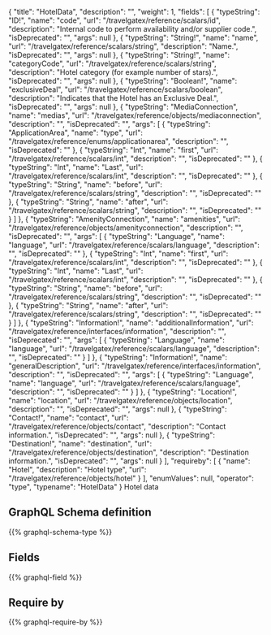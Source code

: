 {
  "title": "HotelData",
  "description": "",
  "weight": 1,
  "fields": [
    {
      "typeString": "ID!",
      "name": "code",
      "url": "/travelgatex/reference/scalars/id",
      "description": "Internal code to perform availability and/or supplier code.",
      "isDeprecated": "",
      "args": null
    },
    {
      "typeString": "String!",
      "name": "name",
      "url": "/travelgatex/reference/scalars/string",
      "description": "Name.",
      "isDeprecated": "",
      "args": null
    },
    {
      "typeString": "String!",
      "name": "categoryCode",
      "url": "/travelgatex/reference/scalars/string",
      "description": "Hotel category (for example number of stars).",
      "isDeprecated": "",
      "args": null
    },
    {
      "typeString": "Boolean!",
      "name": "exclusiveDeal",
      "url": "/travelgatex/reference/scalars/boolean",
      "description": "Indicates that the Hotel has an Exclusive Deal.",
      "isDeprecated": "",
      "args": null
    },
    {
      "typeString": "MediaConnection",
      "name": "medias",
      "url": "/travelgatex/reference/objects/mediaconnection",
      "description": "",
      "isDeprecated": "",
      "args": [
        {
          "typeString": "ApplicationArea",
          "name": "type",
          "url": "/travelgatex/reference/enums/applicationarea",
          "description": "",
          "isDeprecated": ""
        },
        {
          "typeString": "Int",
          "name": "first",
          "url": "/travelgatex/reference/scalars/int",
          "description": "",
          "isDeprecated": ""
        },
        {
          "typeString": "Int",
          "name": "Last",
          "url": "/travelgatex/reference/scalars/int",
          "description": "",
          "isDeprecated": ""
        },
        {
          "typeString": "String",
          "name": "before",
          "url": "/travelgatex/reference/scalars/string",
          "description": "",
          "isDeprecated": ""
        },
        {
          "typeString": "String",
          "name": "after",
          "url": "/travelgatex/reference/scalars/string",
          "description": "",
          "isDeprecated": ""
        }
      ]
    },
    {
      "typeString": "AmenityConnection",
      "name": "amenities",
      "url": "/travelgatex/reference/objects/amenityconnection",
      "description": "",
      "isDeprecated": "",
      "args": [
        {
          "typeString": "Language",
          "name": "language",
          "url": "/travelgatex/reference/scalars/language",
          "description": "",
          "isDeprecated": ""
        },
        {
          "typeString": "Int",
          "name": "first",
          "url": "/travelgatex/reference/scalars/int",
          "description": "",
          "isDeprecated": ""
        },
        {
          "typeString": "Int",
          "name": "Last",
          "url": "/travelgatex/reference/scalars/int",
          "description": "",
          "isDeprecated": ""
        },
        {
          "typeString": "String",
          "name": "before",
          "url": "/travelgatex/reference/scalars/string",
          "description": "",
          "isDeprecated": ""
        },
        {
          "typeString": "String",
          "name": "after",
          "url": "/travelgatex/reference/scalars/string",
          "description": "",
          "isDeprecated": ""
        }
      ]
    },
    {
      "typeString": "Information!",
      "name": "additionalInformation",
      "url": "/travelgatex/reference/interfaces/information",
      "description": "",
      "isDeprecated": "",
      "args": [
        {
          "typeString": "Language",
          "name": "language",
          "url": "/travelgatex/reference/scalars/language",
          "description": "",
          "isDeprecated": ""
        }
      ]
    },
    {
      "typeString": "Information!",
      "name": "generalDescription",
      "url": "/travelgatex/reference/interfaces/information",
      "description": "",
      "isDeprecated": "",
      "args": [
        {
          "typeString": "Language",
          "name": "language",
          "url": "/travelgatex/reference/scalars/language",
          "description": "",
          "isDeprecated": ""
        }
      ]
    },
    {
      "typeString": "Location!",
      "name": "location",
      "url": "/travelgatex/reference/objects/location",
      "description": "",
      "isDeprecated": "",
      "args": null
    },
    {
      "typeString": "Contact!",
      "name": "contact",
      "url": "/travelgatex/reference/objects/contact",
      "description": "Contact information.",
      "isDeprecated": "",
      "args": null
    },
    {
      "typeString": "Destination!",
      "name": "destination",
      "url": "/travelgatex/reference/objects/destination",
      "description": "Destination information.",
      "isDeprecated": "",
      "args": null
    }
  ],
  "requireby": [
    {
      "name": "Hotel",
      "description": "Hotel type",
      "url": "/travelgatex/reference/objects/hotel"
    }
  ],
  "enumValues": null,
  "operator": "type",
  "typename": "HotelData"
}
Hotel data
## GraphQL Schema definition

{{% graphql-schema-type %}}

## Fields

{{% graphql-field %}}

## Require by

{{% graphql-require-by %}}
